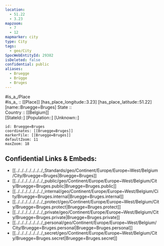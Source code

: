 ```yaml
---
location:
  - 51.22
  - 3.23
mapzoom:
  - 7
  - 12
mapmarker: city
type: City
tags:
  - geo/City
SpocWebEntityId: 29382
isDeleted: false
confidential: public
aliases:
  - Bruegge
  - Brügge
  - Bruges
---
```

#is_a_/Place  
#is_a_ :: [[Place]] 
[has_place_longitude::3.23] 
[has_place_latitude::51.22] 
[name::Bruegge=Bruges] 
State ::  
Country :: [[Belgium]]  
[StateId::] 
[Population::] 
[Unknown::] 


```leaflet
id: Bruegge=Bruges
coordinates: [[Bruegge=Bruges]] 
markerFile: [[Bruegge=Bruges]] 
defaultZoom: 11 
maxZoom: 18
```


## Confidential Links & Embeds: 
- [[../../../../../../../_Standards/geo/Continent/Europe/Europe~West/Belgium/City/Bruegge=Bruges|Bruegge=Bruges]] 
- [[../../../../../../../_public/geo/Continent/Europe/Europe~West/Belgium/City/Bruegge=Bruges.public|Bruegge=Bruges.public]] 
- [[../../../../../../../_internal/geo/Continent/Europe/Europe~West/Belgium/City/Bruegge=Bruges.internal|Bruegge=Bruges.internal]] 
- [[../../../../../../../_protect/geo/Continent/Europe/Europe~West/Belgium/City/Bruegge=Bruges.protect|Bruegge=Bruges.protect]] 
- [[../../../../../../../_private/geo/Continent/Europe/Europe~West/Belgium/City/Bruegge=Bruges.private|Bruegge=Bruges.private]] 
- [[../../../../../../../_personal/geo/Continent/Europe/Europe~West/Belgium/City/Bruegge=Bruges.personal|Bruegge=Bruges.personal]] 
- [[../../../../../../../_secret/geo/Continent/Europe/Europe~West/Belgium/City/Bruegge=Bruges.secret|Bruegge=Bruges.secret]] 
